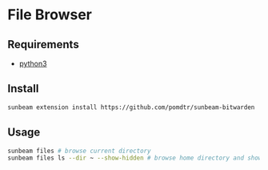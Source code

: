 # File Browser

## Requirements

- [python3](https://www.python.org)

## Install

```bash
sunbeam extension install https://github.com/pomdtr/sunbeam-bitwarden
```

## Usage

```bash
sunbeam files # browse current directory
sunbeam files ls --dir ~ --show-hidden # browse home directory and show hidden files
```
